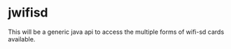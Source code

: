 # jwifisd

This will be a generic java api to access the multiple forms of wifi-sd cards available. 
